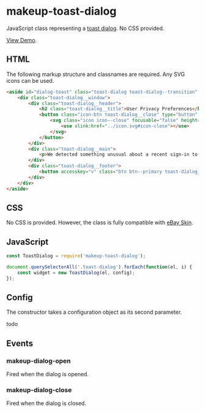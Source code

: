 # makeup-toast-dialog

JavaScript class representing a [toast dialog](https://ebay.gitbook.io/mindpatterns/messaging/toast-dialog). No CSS provided.

[View Demo](https://makeup.github.io/makeup-js/makeup-toast-dialog/index.html).

## HTML

The following markup structure and classnames are required. Any SVG icons can be used.

```html
<aside id="dialog-toast" class="toast-dialog toast-dialog--transition" role="dialog" aria-label="Notification" aria-live="polite" aria-modal="false" hidden>
    <div class="toast-dialog__window">
        <div class="toast-dialog__header">
            <h2 class="toast-dialog__title">User Privacy Preferences</h2>
            <button class="icon-btn toast-dialog__close" type="button" aria-label="Close notification dialog">
                <svg class="icon icon--close" focusable="false" height="24" width="24">
                    <use xlink:href="../icon.svg#icon-close"></use>
                </svg>
            </button>
        </div>
        <div class="toast-dialog__main">
            <p>We detected something unusual about a recent sign-in to your eBay account. To help keep you safe, we recommend you change the password.</p>
        </div>
        <div class="toast-dialog__footer">
            <button accesskey="v" class="btn btn--primary toast-dialog__cta">View Account</button>
        </div>
    </div>
</aside>
```

## CSS

No CSS is provided. However, the class is fully compatible with [eBay Skin](https://ebay.github.io/skin/#toast-dialog).

## JavaScript

```js
const ToastDialog = require('makeup-toast-dialog');

document.querySelectorAll('.toast-dialog').forEach(function(el, i) {
    const widget = new ToastDialog(el, config);
});
```

## Config

The constructor takes a configuration object as its second parameter.

todo

## Events

### makeup-dialog-open

Fired when the dialog is opened.

### makeup-dialog-close

Fired when the dialog is closed.
